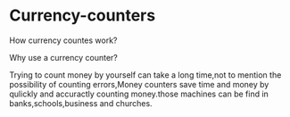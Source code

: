 Currency-counters
=================

How currency countes work?


Why use a currency counter?

Trying to count money by yourself can take a long time,not to mention the possibility of counting errors,Money counters
save time and money by qulickly  and accuractly counting money.those machines can be find in banks,schools,business and 
churches.

